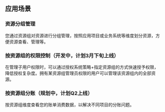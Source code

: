 ## **应用场景**

### 资源分组管理

您通过资源组对资源进行分组管理，按照应用项目或业务系统等维度划分资源，方便资源查看、管理等。


### 按资源组的权限控制（开发中，计划3月下旬上线）

在管理子用户权限时，可以通过授权系统策略+指定资源组的方式快速授予权限，降低授权复杂度。拥有某资源组管理员权限的用户可以管理该资源组内的全部资源。


### 按资源组分账（规划中，计划Q2上线）

按资源组维度查看您的账单消费数据，以解决不同项目的分账问题。
